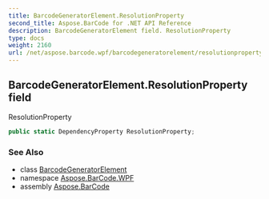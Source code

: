 ```yaml
---
title: BarcodeGeneratorElement.ResolutionProperty
second_title: Aspose.BarCode for .NET API Reference
description: BarcodeGeneratorElement field. ResolutionProperty
type: docs
weight: 2160
url: /net/aspose.barcode.wpf/barcodegeneratorelement/resolutionproperty/
---
```

## BarcodeGeneratorElement.ResolutionProperty field

ResolutionProperty

```csharp
public static DependencyProperty ResolutionProperty;
```

### See Also

* class [BarcodeGeneratorElement](../)
* namespace [Aspose.BarCode.WPF](../../barcodegeneratorelement/)
* assembly [Aspose.BarCode](../../../)



